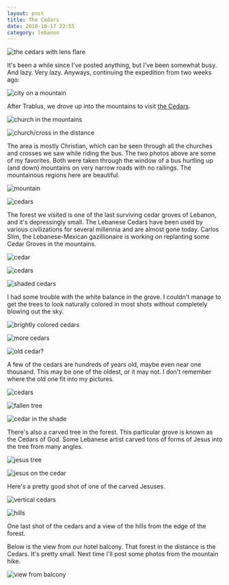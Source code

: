 ```yaml
---
layout: post
title: The Cedars
date: 2010-10-17 22:55
category: lebanon
---
```


![the cedars with lens flare](http://dl.dropbox.com/u/3234860/andyfreeland.net/photo/lebanon/10/17/IMG_1528.JPG)

It's been a while since I've posted anything, but I've been somewhat busy. And lazy. Very lazy. Anyways, continuing the expedition from two weeks ago:

![city on a mountain](http://dl.dropbox.com/u/3234860/andyfreeland.net/photo/lebanon/10/17/IMG_1421.JPG)

After Trablus, we drove up into the mountains to visit [the Cedars](http://en.wikipedia.org/wiki/Cedars_of_God).

![church in the mountains](http://dl.dropbox.com/u/3234860/andyfreeland.net/photo/lebanon/10/17/IMG_1438.JPG)

![church/cross in the distance](http://dl.dropbox.com/u/3234860/andyfreeland.net/photo/lebanon/10/17/IMG_1445.JPG)

The area is mostly Christian, which can be seen through all the churches and crosses we saw while riding the bus. The two photos above are some of my favorites. Both were taken through the window of a bus hurtling up (and down) mountains on very narrow roads with no railings. The mountainous regions here are beautiful.

![mountain](http://dl.dropbox.com/u/3234860/andyfreeland.net/photo/lebanon/10/17/IMG_1447.JPG)

![cedars](http://dl.dropbox.com/u/3234860/andyfreeland.net/photo/lebanon/10/17/IMG_1454.JPG)

The forest we visited is one of the last surviving cedar groves of Lebanon, and it's depressingly small. The Lebanese Cedars have been used by various civilizations for several millennia and are almost gone today. Carlos Slim, the Lebanese-Mexican gazillionaire is working on replanting some Cedar Groves in the mountains.

![cedar](http://dl.dropbox.com/u/3234860/andyfreeland.net/photo/lebanon/10/17/IMG_1465.JPG)

![cedars](http://dl.dropbox.com/u/3234860/andyfreeland.net/photo/lebanon/10/17/IMG_1466.JPG)

![shaded cedars](http://dl.dropbox.com/u/3234860/andyfreeland.net/photo/lebanon/10/17/IMG_1503.JPG)

I had some trouble with the white balance in the grove. I couldn't manage to get the trees to look naturally colored in most shots without completely blowing out the sky.

![brightly colored cedars](http://dl.dropbox.com/u/3234860/andyfreeland.net/photo/lebanon/10/17/IMG_1473.JPG)

![more cedars](http://dl.dropbox.com/u/3234860/andyfreeland.net/photo/lebanon/10/17/IMG_1516.JPG)

![old cedar?](http://dl.dropbox.com/u/3234860/andyfreeland.net/photo/lebanon/10/17/IMG_1476.JPG)

A few of the cedars are hundreds of years old, maybe even near one thousand. This may be one of the oldest, or it may not. I don't remember where the old one fit into my pictures.

![cedars](http://dl.dropbox.com/u/3234860/andyfreeland.net/photo/lebanon/10/17/IMG_1477.JPG)

![fallen tree](http://dl.dropbox.com/u/3234860/andyfreeland.net/photo/lebanon/10/17/IMG_1482.JPG)

![cedar in the shade](http://dl.dropbox.com/u/3234860/andyfreeland.net/photo/lebanon/10/17/IMG_1500.JPG)

There's also a carved tree in the forest. This particular grove is known as the Cedars of God. Some Lebanese artist carved tons of forms of Jesus into the tree from many angles.

![jesus tree](http://dl.dropbox.com/u/3234860/andyfreeland.net/photo/lebanon/10/17/IMG_1515.JPG)

![jesus on the cedar](http://dl.dropbox.com/u/3234860/andyfreeland.net/photo/lebanon/10/17/IMG_1545.JPG)

Here's a pretty good shot of one of the carved Jesuses.

![vertical cedars](http://dl.dropbox.com/u/3234860/andyfreeland.net/photo/lebanon/10/17/IMG_1517.JPG)

![hills](http://dl.dropbox.com/u/3234860/andyfreeland.net/photo/lebanon/10/17/IMG_1560.JPG)

One last shot of the cedars and a view of the hills from the edge of the forest.

Below is the view from our hotel balcony. That forest in the distance is the Cedars. It's pretty small. Next time I'll post some photos from the mountain hike.

![view from balcony](http://dl.dropbox.com/u/3234860/andyfreeland.net/photo/lebanon/10/17/STA_1565.JPG)
